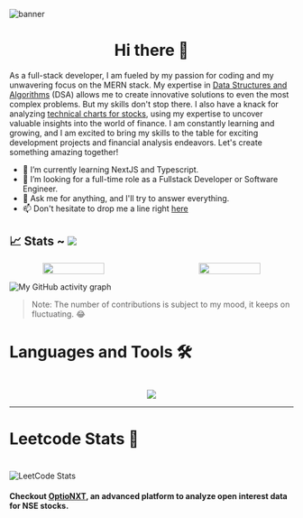 ![banner](https://github.com/Codensity30/Codensity30/blob/main/Chasing%20Infinity.jpg)

## <h1 align="center"> Hi there 👋</h1>




As a full-stack developer, I am fueled by my passion for coding and my unwavering focus on the MERN stack. My expertise in [Data Structures and Algorithms](https://leetcode.com/Codensity_30/) (DSA) allows me to create innovative solutions to even the most complex problems. But my skills don't stop there. I also have a knack for analyzing [technical charts for stocks](https://in.tradingview.com/u/Chaser30/), using my expertise to uncover valuable insights into the world of finance. I am constantly learning and growing, and I am excited to bring my skills to the table for exciting development projects and financial analysis endeavors. Let's create something amazing together!

- 🌱 I’m currently learning NextJS and Typescript.
- 👯 I’m looking for a full-time role as a Fullstack Developer or Software Engineer.
- 💬 Ask me for anything, and I'll try to answer everything.
- 📫 Don't hesitate to drop me a line right [here](mailto:codensity30@gmail.com)


<!-- <div align="center"> -->

## 📈 Stats ~ [![](https://visitcount.itsvg.in/api?id=codensity30&label=Profile%20Views&color=1&icon=0&pretty=true)](https://visitcount.itsvg.in)

<p align="center" style="display:flex;gap:50px">

  <img width="48%" height="25%" src="https://github-readme-stats.vercel.app/api?username=codensity30&show_icons=true&theme=dark#gh-dark-mode-only" /> 

  <img width="48%"  height="25%" src="https://github-readme-streak-stats.herokuapp.com?user=codensity30&theme=dark&border_radius=10&date_format=M%20j%5B%2C%20Y%5D" />
</p> 


![My GitHub activity graph](https://github-readme-activity-graph.vercel.app/graph?username=codensity30&theme=aqua)
> Note: The number of contributions is subject to my mood, it keeps on fluctuating. 😂

## <h1>Languages and Tools 🛠<h1>
<p align="center">
  <a href="https://skillicons.dev">
   <img src="https://skillicons.dev/icons?i=mongodb,express,react,nodejs,html,css,js,ts,github,vscode,tailwind,materialui,cpp&perline=14"/>
  </a>
</p>

------
## <h1>Leetcode Stats 🤨<h1>
![LeetCode Stats](https://leetcard.jacoblin.cool/Codensity_30?theme=unicorn&font=Raleway&ext=contest)

#### Checkout [OptioNXT](https://optionxt.vercel.app/terminal), an advanced platform to analyze open interest data for NSE stocks.


<!--</div>-->
<!--
[![An image of @codensity30's Holopin badges, which is a link to view their full Holopin profile](https://holopin.me/codensity30)](https://holopin.io/@codensity30)
**Codensity30/Codensity30** is a ✨ _special_ ✨ repository because its `README.md` (this file) appears on your GitHub profile.

Here are some ideas to get you started:

- 🔭 I’m currently working on ...
- 🌱 I’m currently learning ...
- 👯 I’m looking to collaborate on ...
- 🤔 I’m looking for help with ...
- 💬 Ask me about ...
- 📫 How to reach me: ...
- 😄 Pronouns: ...
- ⚡ Fun fact: ...
-->
